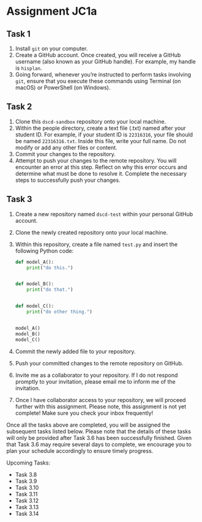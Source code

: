 # Assignment JC1a

## Task 1

1. Install `git` on your computer.
1. Create a GitHub account. Once created, you will receive a GitHub username (also known as your GitHub handle). For example, my handle is `hisplan`.
1. Going forward, whenever you’re instructed to perform tasks involving `git`, ensure that you execute these commands using Terminal (on macOS) or PowerShell (on Windows).

## Task 2

1. Clone this `dscd-sandbox` repository onto your local machine.
1. Within the people directory, create a text file (.txt) named after your student ID. For example, if your student ID is `22316316`, your file should be named `22316316.txt`. Inside this file, write your full name. Do not modify or add any other files or content.
1. Commit your changes to the repository.
1. Attempt to push your changes to the remote repository. You will encounter an error at this step. Reflect on why this error occurs and determine what must be done to resolve it. Complete the necessary steps to successfully push your changes.

## Task 3

1. Create a new repository named `dscd-test` within your personal GitHub account.
1. Clone the newly created repository onto your local machine.
1. Within this repository, create a file named `test.py` and insert the following Python code:

    ```python
    def model_A():
        print("do this.")


    def model_B():
        print("do that.")


    def model_C():
        print("do other thing.")


    model_A()
    model_B()
    model_C()
    ```

1. Commit the newly added file to your repository.
1. Push your committed changes to the remote repository on GitHub.
1. Invite me as a collaborator to your repository. If I do not respond promptly to your invitation, please email me to inform me of the invitation.
1. Once I have collaborator access to your repository, we will proceed further with this assignment. Please note, this assignment is not yet complete! Make sure you check your inbox frequently!

Once all the tasks above are completed, you will be assigned the subsequent tasks listed below. Please note that the details of these tasks will only be provided after Task 3.6 has been successfully finished. Given that Task 3.6 may require several days to complete, we encourage you to plan your schedule accordingly to ensure timely progress.

Upcoming Tasks:

- Task 3.8
- Task 3.9
- Task 3.10
- Task 3.11
- Task 3.12
- Task 3.13
- Task 3.14
